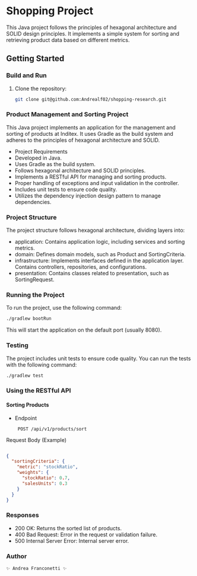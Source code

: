 # Shopping Project

This Java project follows the principles of hexagonal architecture and SOLID design principles. It implements a simple system for sorting and retrieving product data based on different metrics.


## Getting Started

### Build and Run

1. Clone the repository:

   ```bash
   git clone git@github.com:Andrealf02/shopping-research.git

### Product Management and Sorting Project
This Java project implements an application for the management and sorting of products at Inditex. It uses Gradle as the build system and adheres to the principles of hexagonal architecture and SOLID.

- Project Requirements
- Developed in Java.
- Uses Gradle as the build system.
- Follows hexagonal architecture and SOLID principles.
- Implements a RESTful API for managing and sorting products.
- Proper handling of exceptions and input validation in the controller.
- Includes unit tests to ensure code quality.
- Utilizes the dependency injection design pattern to manage dependencies.

### Project Structure
The project structure follows hexagonal architecture, dividing layers into:

- application: Contains application logic, including services and sorting metrics.
- domain: Defines domain models, such as Product and SortingCriteria.
- infrastructure: Implements interfaces defined in the application layer. Contains controllers, repositories, and configurations.
- presentation: Contains classes related to presentation, such as SortingRequest.

### Running the Project
To run the project, use the following command:

```bash
./gradlew bootRun
```

This will start the application on the default port (usually 8080).

### Testing
The project includes unit tests to ensure code quality. You can run the tests with the following command:

```bash
./gradlew test
```

### Using the RESTful API
#### Sorting Products
- Endpoint

   ```` http
    POST /api/v1/products/sort

Request Body (Example)
```json

{
  "sortingCriteria": {
    "metric": "stockRatio",
    "weights": {
      "stockRatio": 0.7,
      "salesUnits": 0.3
    }
  }
}
````
### Responses
* 200 OK: Returns the sorted list of products.
* 400 Bad Request: Error in the request or validation failure.
* 500 Internal Server Error: Internal server error.

### Author
````
✨ Andrea Franconetti ✨
